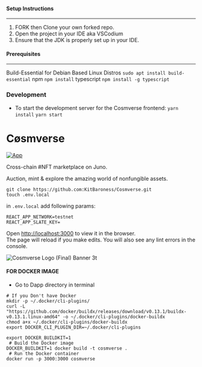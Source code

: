 
#### Setup Instructions
------------------
1. FORK then Clone your own forked repo.
2. Open the project in your IDE aka VSCodium
3. Ensure that the JDK is properly set up in your IDE.


#### Prerequisites
-------------
Build-Essential for Debian Based Linux Distros
`sudo apt install build-essential`
npm 
`npm install`
typescript
`npm install -g typescript`

### Development
- To start the development server for the Cosmverse frontend:
`yarn install`
`yarn start`

# Cøsmverse
[![App](https://github.com/CosmosContracts/Cosmverse/actions/workflows/react.yml/badge.svg)](https://github.com/CosmosContracts/Cosmverse/actions/workflows/react.yml)

Cross-chain #NFT marketplace on 
Juno.

Auction, mint & explore the amazing world of nonfungible assets. 

```
git clone https://github.com:KitBaroness/Cosmverse.git
touch .env.local
```

in `.env.local` add following params:
```
REACT_APP_NETWORK=testnet
REACT_APP_SLATE_KEY=
```
Open [http://localhost:3000](http://localhost:3000) to view it in the browser.     
The page will reload if you make edits. You will also see any lint errors in the console.


![Cosmverse Logo (Final) Banner 3t](https://user-images.githubusercontent.com/79812965/139874498-591e3fe8-7f21-4ddb-aac4-f1d3c73aeeec.png)

#### FOR DOCKER IMAGE
* Go to Dapp directory in terminal
```
# If you Don't have Docker
mkdir -p ~/.docker/cli-plugins/
curl -L "https://github.com/docker/buildx/releases/download/v0.13.1/buildx-v0.13.1.linux-amd64" -o ~/.docker/cli-plugins/docker-buildx
chmod a+x ~/.docker/cli-plugins/docker-buildx
export DOCKER_CLI_PLUGIN_DIR=~/.docker/cli-plugins
```
```
export DOCKER_BUILDKIT=1
 # Build the Docker image
DOCKER_BUILDKIT=1 docker build -t cosmverse .
 # Run the Docker container
docker run -p 3000:3000 cosmverse
```
